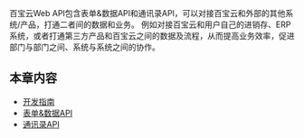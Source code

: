 百宝云Web API包含表单&数据API和通讯录API，可以对接百宝云和外部的其他系统/产品，打通二者间的数据和业务。 例如对接百宝云和用户自己的进销存、ERP系统，或者打通第三方产品和百宝云之间的数据及流程，从而提高业务效率，促进部门与部门之间、系统与系统之间的协作。
## 本章内容
* [开发指南](开发指南.md)
* [表单&数据API](表单&数据API.md)
* [通讯录API](通讯录API.md)